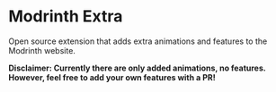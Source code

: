 # Modrinth Extra
Open source extension that adds extra animations and features to the Modrinth website.

**Disclaimer: Currently there are only added animations, no features. However, feel free to add your own features with a PR!**
